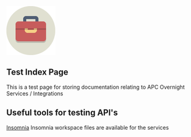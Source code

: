 ![Toolbox Icon](assets\images\toolbox-icon.png)

## Test Index Page 

This is a test page for storing documentation relating to APC Overnight Services / Integrations


## Useful tools for testing API's

[Insomnia](https://insomnia.rest/)
Insomnia workspace files are available for the services
